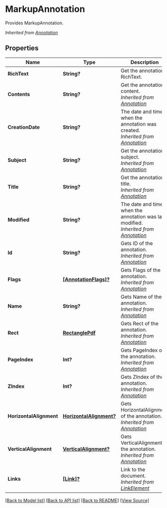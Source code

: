 # MarkupAnnotation
Provides MarkupAnnotation.

*Inherited from [Annotation](Annotation.md)*
## Properties
Name | Type | Description | Notes
------------ | ------------- | ------------- | -------------
**RichText** | **String?** | Get the annotation RichText. | [optional]
**Contents** | **String?** | Get the annotation content.<br />*Inherited from [Annotation](Annotation.md)* | [optional]
**CreationDate** | **String?** | The date and time when the annotation was created.<br />*Inherited from [Annotation](Annotation.md)* | [optional]
**Subject** | **String?** | Get the annotation subject.<br />*Inherited from [Annotation](Annotation.md)* | [optional]
**Title** | **String?** | Get the annotation title.<br />*Inherited from [Annotation](Annotation.md)* | [optional]
**Modified** | **String?** | The date and time when the annotation was last modified.<br />*Inherited from [Annotation](Annotation.md)* | [optional]
**Id** | **String?** | Gets ID of the annotation.<br />*Inherited from [Annotation](Annotation.md)* | [optional]
**Flags** | [**[AnnotationFlags]?**](AnnotationFlags.md) | Gets Flags of the annotation.<br />*Inherited from [Annotation](Annotation.md)* | [optional]
**Name** | **String?** | Gets Name of the annotation.<br />*Inherited from [Annotation](Annotation.md)* | [optional]
**Rect** | [**RectanglePdf**](RectanglePdf.md) | Gets Rect of the annotation.<br />*Inherited from [Annotation](Annotation.md)* | 
**PageIndex** | **Int?** | Gets PageIndex of the annotation.<br />*Inherited from [Annotation](Annotation.md)* | [optional]
**ZIndex** | **Int?** | Gets ZIndex of the annotation.<br />*Inherited from [Annotation](Annotation.md)* | [optional]
**HorizontalAlignment** | [**HorizontalAlignment?**](HorizontalAlignment.md) | Gets HorizontalAlignment of the annotation.<br />*Inherited from [Annotation](Annotation.md)* | [optional]
**VerticalAlignment** | [**VerticalAlignment?**](VerticalAlignment.md) | Gets VerticalAlignment of the annotation.<br />*Inherited from [Annotation](Annotation.md)* | [optional]
**Links** | [**[Link]?**](Link.md) | Link to the document.<br />*Inherited from [LinkElement](LinkElement.md)* | [optional]

[[Back to Model list]](../README.md#documentation-for-models) [[Back to API list]](../README.md#documentation-for-api-endpoints) [[Back to README]](../README.md) [[View Source]](../AsposePdfCloud/Models/MarkupAnnotation.swift)

